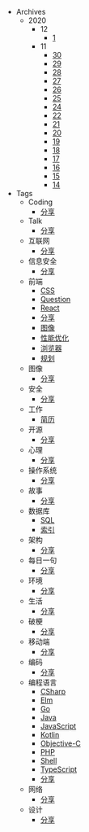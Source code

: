 * Archives
  * 2020
    * 12
      * [1](Archives/2020/12/1)
    * 11
      * [30](Archives/2020/11/30)
      * [29](Archives/2020/11/29)
      * [28](Archives/2020/11/28)
      * [27](Archives/2020/11/27)
      * [26](Archives/2020/11/26)
      * [25](Archives/2020/11/25)
      * [24](Archives/2020/11/24)
      * [22](Archives/2020/11/22)
      * [21](Archives/2020/11/21)
      * [20](Archives/2020/11/20)
      * [19](Archives/2020/11/19)
      * [18](Archives/2020/11/18)
      * [17](Archives/2020/11/17)
      * [16](Archives/2020/11/16)
      * [15](Archives/2020/11/15)
      * [14](Archives/2020/11/14)
* Tags
  * Coding
    * [分享](Tags/Coding/分享)
  * Talk
    * [分享](Tags/Talk/分享)
  * 互联网
    * [分享](Tags/互联网/分享)
  * 信息安全
    * [分享](Tags/信息安全/分享)
  * 前端
    * [CSS](Tags/前端/CSS)
    * [Question](Tags/前端/Question)
    * [React](Tags/前端/React)
    * [分享](Tags/前端/分享)
    * [图像](Tags/前端/图像)
    * [性能优化](Tags/前端/性能优化)
    * [浏览器](Tags/前端/浏览器)
    * [规划](Tags/前端/规划)
  * 图像
    * [分享](Tags/图像/分享)
  * 安全
    * [分享](Tags/安全/分享)
  * 工作
    * [简历](Tags/工作/简历)
  * 开源
    * [分享](Tags/开源/分享)
  * 心理
    * [分享](Tags/心理/分享)
  * 操作系统
    * [分享](Tags/操作系统/分享)
  * 故事
    * [分享](Tags/故事/分享)
  * 数据库
    * [SQL](Tags/数据库/SQL)
    * [索引](Tags/数据库/索引)
  * 架构
    * [分享](Tags/架构/分享)
  * 每日一句
    * [分享](Tags/每日一句/分享)
  * 环境
    * [分享](Tags/环境/分享)
  * 生活
    * [分享](Tags/生活/分享)
  * 破梗
    * [分享](Tags/破梗/分享)
  * 移动端
    * [分享](Tags/移动端/分享)
  * 编码
    * [分享](Tags/编码/分享)
  * 编程语言
    * [CSharp](Tags/编程语言/CSharp)
    * [Elm](Tags/编程语言/Elm)
    * [Go](Tags/编程语言/Go)
    * [Java](Tags/编程语言/Java)
    * [JavaScript](Tags/编程语言/JavaScript)
    * [Kotlin](Tags/编程语言/Kotlin)
    * [Objective-C](Tags/编程语言/Objective-C)
    * [PHP](Tags/编程语言/PHP)
    * [Shell](Tags/编程语言/Shell)
    * [TypeScript](Tags/编程语言/TypeScript)
    * [分享](Tags/编程语言/分享)
  * 网络
    * [分享](Tags/网络/分享)
  * 设计
    * [分享](Tags/设计/分享)

